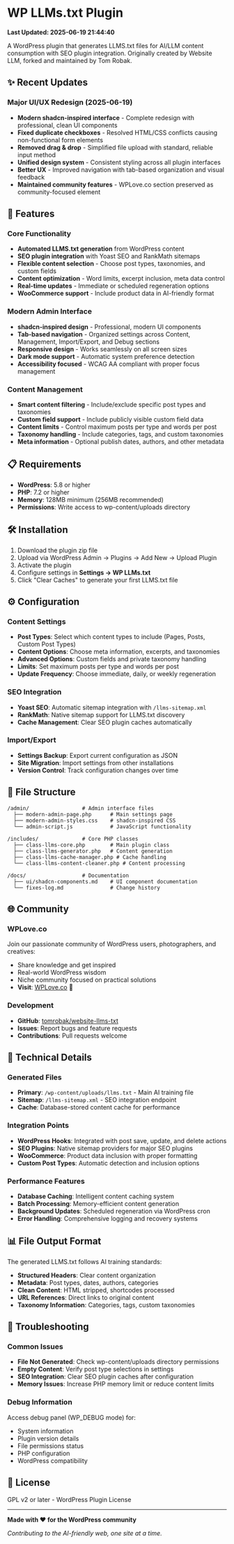 # WP LLMs.txt Plugin

**Last Updated: 2025-06-19 21:44:40**

A WordPress plugin that generates LLMS.txt files for AI/LLM content consumption with SEO plugin integration. Originally created by Website LLM, forked and maintained by Tom Robak.

## ✨ Recent Updates

### Major UI/UX Redesign (2025-06-19)
- **Modern shadcn-inspired interface** - Complete redesign with professional, clean UI components
- **Fixed duplicate checkboxes** - Resolved HTML/CSS conflicts causing non-functional form elements  
- **Removed drag & drop** - Simplified file upload with standard, reliable input method
- **Unified design system** - Consistent styling across all plugin interfaces
- **Better UX** - Improved navigation with tab-based organization and visual feedback
- **Maintained community features** - WPLove.co section preserved as community-focused element

## 🚀 Features

### Core Functionality
- **Automated LLMS.txt generation** from WordPress content
- **SEO plugin integration** with Yoast SEO and RankMath sitemaps
- **Flexible content selection** - Choose post types, taxonomies, and custom fields
- **Content optimization** - Word limits, excerpt inclusion, meta data control
- **Real-time updates** - Immediate or scheduled regeneration options
- **WooCommerce support** - Include product data in AI-friendly format

### Modern Admin Interface
- **shadcn-inspired design** - Professional, modern UI components
- **Tab-based navigation** - Organized settings across Content, Management, Import/Export, and Debug sections
- **Responsive design** - Works seamlessly on all screen sizes
- **Dark mode support** - Automatic system preference detection
- **Accessibility focused** - WCAG AA compliant with proper focus management

### Content Management
- **Smart content filtering** - Include/exclude specific post types and taxonomies
- **Custom field support** - Include publicly visible custom field data
- **Content limits** - Control maximum posts per type and words per post
- **Taxonomy handling** - Include categories, tags, and custom taxonomies
- **Meta information** - Optional publish dates, authors, and other metadata

## 📋 Requirements

- **WordPress**: 5.8 or higher
- **PHP**: 7.2 or higher
- **Memory**: 128MB minimum (256MB recommended)
- **Permissions**: Write access to wp-content/uploads directory

## 🛠️ Installation

1. Download the plugin zip file
2. Upload via WordPress Admin → Plugins → Add New → Upload Plugin
3. Activate the plugin
4. Configure settings in **Settings → WP LLMs.txt**
5. Click "Clear Caches" to generate your first LLMS.txt file

## ⚙️ Configuration

### Content Settings
- **Post Types**: Select which content types to include (Pages, Posts, Custom Post Types)
- **Content Options**: Choose meta information, excerpts, and taxonomies
- **Advanced Options**: Custom fields and private taxonomy handling
- **Limits**: Set maximum posts per type and words per post
- **Update Frequency**: Choose immediate, daily, or weekly regeneration

### SEO Integration
- **Yoast SEO**: Automatic sitemap integration with `/llms-sitemap.xml`
- **RankMath**: Native sitemap support for LLMS.txt discovery
- **Cache Management**: Clear SEO plugin caches automatically

### Import/Export
- **Settings Backup**: Export current configuration as JSON
- **Site Migration**: Import settings from other installations
- **Version Control**: Track configuration changes over time

## 📁 File Structure

```
/admin/                 # Admin interface files
  ├── modern-admin-page.php      # Main settings page
  ├── modern-admin-styles.css    # shadcn-inspired CSS
  └── admin-script.js            # JavaScript functionality

/includes/              # Core PHP classes
  ├── class-llms-core.php        # Main plugin class
  ├── class-llms-generator.php   # Content generation
  ├── class-llms-cache-manager.php # Cache handling
  └── class-llms-content-cleaner.php # Content processing

/docs/                  # Documentation
  ├── ui/shadcn-components.md    # UI component documentation
  └── fixes-log.md               # Change history
```

## 🌐 Community

### WPLove.co
Join our passionate community of WordPress users, photographers, and creatives:
- Share knowledge and get inspired
- Real-world WordPress wisdom
- Niche community focused on practical solutions
- **Visit**: [WPLove.co](https://wplove.co) 📸

### Development
- **GitHub**: [tomrobak/website-llms-txt](https://github.com/tomrobak/website-llms-txt)
- **Issues**: Report bugs and feature requests
- **Contributions**: Pull requests welcome

## 🔧 Technical Details

### Generated Files
- **Primary**: `/wp-content/uploads/llms.txt` - Main AI training file
- **Sitemap**: `/llms-sitemap.xml` - SEO integration endpoint
- **Cache**: Database-stored content cache for performance

### Integration Points
- **WordPress Hooks**: Integrated with post save, update, and delete actions
- **SEO Plugins**: Native sitemap providers for major SEO plugins
- **WooCommerce**: Product data inclusion with proper formatting
- **Custom Post Types**: Automatic detection and inclusion options

### Performance Features
- **Database Caching**: Intelligent content caching system
- **Batch Processing**: Memory-efficient content generation
- **Background Updates**: Scheduled regeneration via WordPress cron
- **Error Handling**: Comprehensive logging and recovery systems

## 📊 File Output Format

The generated LLMS.txt follows AI training standards:
- **Structured Headers**: Clear content organization
- **Metadata**: Post types, dates, authors, categories
- **Clean Content**: HTML stripped, shortcodes processed
- **URL References**: Direct links to original content
- **Taxonomy Information**: Categories, tags, custom taxonomies

## 🐛 Troubleshooting

### Common Issues
- **File Not Generated**: Check wp-content/uploads directory permissions
- **Empty Content**: Verify post type selections in settings
- **SEO Integration**: Clear SEO plugin caches after configuration
- **Memory Issues**: Increase PHP memory limit or reduce content limits

### Debug Information
Access debug panel (WP_DEBUG mode) for:
- System information
- Plugin version details
- File permissions status
- PHP configuration
- WordPress compatibility

## 📄 License

GPL v2 or later - WordPress Plugin License

---

**Made with ❤️ for the WordPress community**

*Contributing to the AI-friendly web, one site at a time.*